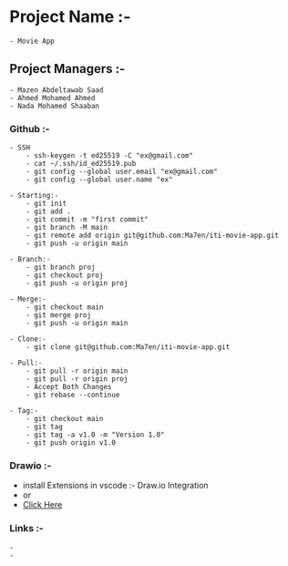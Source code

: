 # Project Name :-

    - Movie App

## Project Managers :-

    - Mazen Abdeltawab Saad
    - Ahmed Mohamed Ahmed
    - Nada Mohamed Shaaban

### Github :-

    - SSH
        - ssh-keygen -t ed25519 -C "ex@gmail.com"
        - cat ~/.ssh/id_ed25519.pub
        - git config --global user.email "ex@gmail.com"
        - git config --global user.name "ex"

    - Starting:-
        - git init
        - git add .
        - git commit -m "first commit"
        - git branch -M main
        - git remote add origin git@github.com:Ma7en/iti-movie-app.git
        - git push -u origin main

    - Branch:-
        - git branch proj
        - git checkout proj
        - git push -u origin proj

    - Merge:-
        - git checkout main
        - git merge proj
        - git push -u origin main

    - Clone:-
        - git clone git@github.com:Ma7en/iti-movie-app.git

    - Pull:-
        - git pull -r origin main
        - git pull -r origin proj
        - Accept Both Changes
        - git rebase --continue

    - Tag:-
        - git checkout main
        - git tag
        - git tag -a v1.0 -m "Version 1.0"
        - git push origin v1.0

### Drawio :-

-   install Extensions in vscode :- Draw.io Integration
-   or
-   [Click Here](https://marketplace.visualstudio.com/items?itemName=hediet.vscode-drawio)

### Links :-

    -
    -
